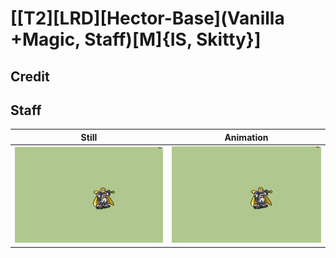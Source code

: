 # [\[T2\]\[LRD\]\[Hector-Base\]\(Vanilla +Magic, Staff\)\[M\]{IS, Skitty}]

## Credit


	
## Staff

| Still | Animation |
| :---: | :-------: |
| ![Staff still](./Staff_000.png) | ![Staff animation](./Staff.gif) |
